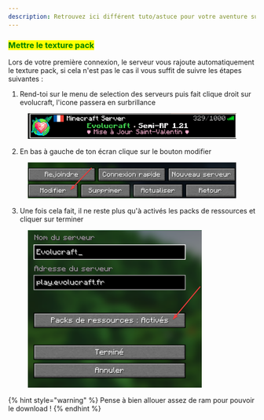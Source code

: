 ```yaml
---
description: Retrouvez ici différent tuto/astuce pour votre aventure sur évolucraft
---
```


### <mark style="color:green;">Mettre le texture pack</mark>
Lors de votre première connexion, le serveur vous rajoute automatiquement le texture pack, si cela n'est pas le cas il vous suffit de suivre les étapes suivantes : 

1. Rend-toi sur le menu de selection des serveurs puis fait clique droit sur evolucraft, l'icone passera en surbrillance
<figure><img src="../.gitbook/assets/image (50).png" alt=""></figure>

2. En bas à gauche de ton écran clique sur le bouton modifier
<figure><img src="../.gitbook/assets/image (51).png" alt=""></figure>

3. Une fois cela fait, il ne reste plus qu'à activés les packs de ressources et cliquer sur terminer 
<figure><img src="../.gitbook/assets/image (52).png" alt=""></figure>

{% hint style="warning" %}
Pense à bien allouer assez de ram pour pouvoir le download ! 
{% endhint %}